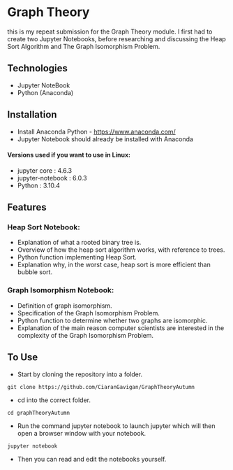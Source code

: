 # Graph Theory 

this is my repeat submission for the Graph Theory module. I first had to create two Jupyter Notebooks, before researching and discussing the Heap Sort Algorithm and The Graph Isomorphism Problem.


## Technologies 

* Jupyter NoteBook
* Python (Anaconda) 

## Installation
* Install Anaconda Python - https://www.anaconda.com/
* Jupyter Notebook should already be installed with Anaconda 

#### Versions used if you want to use in Linux:
* jupyter core : 4.6.3
* jupyter-notebook : 6.0.3
* Python : 3.10.4

## Features

### Heap Sort Notebook:

* Explanation of what a rooted binary tree is.
* Overview of how the heap sort algorithm works, with reference to trees.
* Python function implementing Heap Sort.
* Explanation why, in the worst case, heap sort is more efficient than bubble sort.

### Graph Isomorphism Notebook:

* Definition of graph isomorphism.
* Specification of the Graph Isomorphism Problem.
* Python function to determine whether two graphs are isomorphic.
* Explanation of the main reason computer scientists are interested in the complexity of the Graph Isomorphism Problem.


## To Use

* Start by cloning the repository into a folder.

``git clone https://github.com/CiaranGavigan/GraphTheoryAutumn``

* cd into the correct folder.

``cd graphTheoryAutumn``

* Run the command jupyter notebook to launch jupyter which will then open a browser window with your notebook.

``jupyter notebook``

* Then you can read and edit the notebooks yourself.


